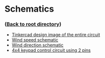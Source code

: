 # Schematics

### ([Back to root directory](/))

- [Tinkercad design image of the entire circuit](wind_data_circuit.png)
- [Wind speed schematic](wind_speed_schematic.png)
- [Wind direction schematic](wind_direction_schematic.png)
- [4x4 keypad control circuit using 2 pins](keypad_io.png)
